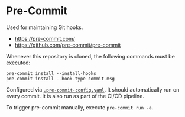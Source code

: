 # Pre-Commit

Used for maintaining Git hooks.

* <https://pre-commit.com/>
* <https://github.com/pre-commit/pre-commit>

Whenever this repository is cloned, the following commands must be executed:

    pre-commit install --install-hooks
    pre-commit install --hook-type commit-msg

Configured via [`.pre-commit-config.yaml`](.pre-commit-config.yaml). It should
automatically run on every commit. It is also run as part of the CI/CD pipeline.

To trigger pre-commit manually, execute `pre-commit run -a`.
